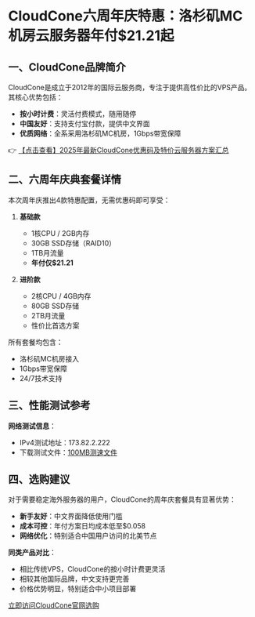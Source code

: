 # CloudCone六周年庆特惠：洛杉矶MC机房云服务器年付$21.21起

## 一、CloudCone品牌简介

CloudCone是成立于2012年的国际云服务商，专注于提供高性价比的VPS产品。其核心优势包括：
- **按小时计费**：灵活付费模式，随用随停
- **中国友好**：支持支付宝付款，提供中文界面
- **优质网络**：全系采用洛杉矶MC机房，1Gbps带宽保障

👉 [【点击查看】2025年最新CloudCone优惠码及特价云服务器方案汇总](https://bit.ly/Cloudcone)

## 二、六周年庆典套餐详情

本次周年庆推出4款特惠配置，无需优惠码即可享受：

1. **基础款**  
   - 1核CPU / 2GB内存  
   - 30GB SSD存储（RAID10）  
   - 1TB月流量  
   - **年付仅$21.21**

2. **进阶款**  
   - 2核CPU / 4GB内存  
   - 80GB SSD存储  
   - 2TB月流量  
   - 性价比首选方案

所有套餐均包含：
- 洛杉矶MC机房接入
- 1Gbps带宽保障
- 24/7技术支持

## 三、性能测试参考

**网络测试信息**：
- IPv4测试地址：173.82.2.222
- 下载测试文件：[100MB测速文件](http://la.lg.cloudc.one/100MB.test)

## 四、选购建议

对于需要稳定海外服务器的用户，CloudCone的周年庆套餐具有显著优势：
- **新手友好**：中文界面降低使用门槛
- **成本可控**：年付方案日均成本低至$0.058
- **网络优化**：特别适合中国用户访问的北美节点

**同类产品对比**：
- 相比传统VPS，CloudCone的按小时计费更灵活
- 相较其他国际品牌，中文支持更完善
- 价格优势明显，特别适合中小项目部署

[立即访问CloudCone官网选购](https://bit.ly/Cloudcone)
